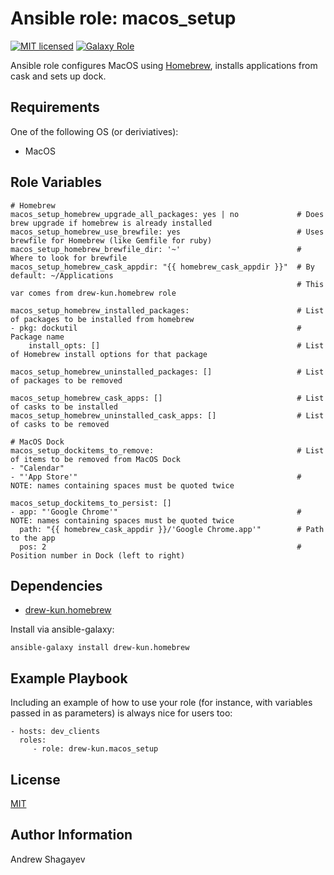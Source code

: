 Ansible role: macos_setup
=========

[![MIT licensed][mit-badge]][mit-link]
[![Galaxy Role][role-badge]][galaxy-link]

Ansible role configures MacOS using [Homebrew][homebrew], installs applications from cask and sets up dock.

Requirements
------------

One of the following OS (or deriviatives):
  - MacOS

Role Variables
--------------

    # Homebrew
    macos_setup_homebrew_upgrade_all_packages: yes | no             # Does brew upgrade if homebrew is already installed
    macos_setup_homebrew_use_brewfile: yes                          # Uses brewfile for Homebrew (like Gemfile for ruby)
    macos_setup_homebrew_brewfile_dir: '~'                          # Where to look for brewfile
    macos_setup_homebrew_cask_appdir: "{{ homebrew_cask_appdir }}"  # By default: ~/Applications
                                                                    # This var comes from drew-kun.homebrew role

    macos_setup_homebrew_installed_packages:                        # List of packages to be installed from homebrew
    - pkg: dockutil                                                 # Package name
        install_opts: []                                            # List of Homebrew install options for that package

    macos_setup_homebrew_uninstalled_packages: []                   # List of packages to be removed

    macos_setup_homebrew_cask_apps: []                              # List of casks to be installed
    macos_setup_homebrew_uninstalled_cask_apps: []                  # List of casks to be removed

    # MacOS Dock
    macos_setup_dockitems_to_remove:                                # List of items to be removed from MacOS Dock
    - "Calendar"
    - "'App Store'"                                                 # NOTE: names containing spaces must be quoted twice

    macos_setup_dockitems_to_persist: []
    - app: "'Google Chrome'"                                        # NOTE: names containing spaces must be quoted twice
      path: "{{ homebrew_cask_appdir }}/'Google Chrome.app'"        # Path to the app
      pos: 2                                                        # Position number in Dock (left to right)


Dependencies
------------

 - [drew-kun.homebrew][homebrew-galaxy-link]

Install via ansible-galaxy:

    ansible-galaxy install drew-kun.homebrew

Example Playbook
----------------

Including an example of how to use your role (for instance, with variables passed in as parameters) is always nice for users too:

    - hosts: dev_clients
      roles:
         - role: drew-kun.macos_setup

License
-------

[MIT][mit-link]

Author Information
------------------

Andrew Shagayev

[role-badge]: https://img.shields.io/badge/role-drew--kun.macos__setup-green.svg
[galaxy-link]: https://galaxy.ansible.com/drew-kun/macos_setup/
[homebrew-galaxy-link]: https://galaxy.ansible.com/drew-kun/homebrew/

[mit-badge]: https://img.shields.io/badge/license-MIT-blue.svg
[mit-link]: https://raw.githubusercontent.com/drew-kun/ansible-macos_setup/master/LICENSE
[homebrew]: http://brew.sh/
